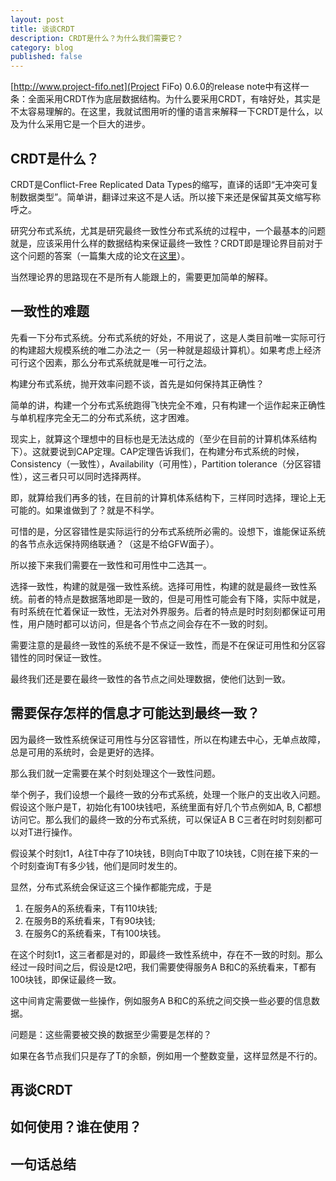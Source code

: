 ```yaml
---
layout: post
title: 谈谈CRDT
description: CRDT是什么？为什么我们需要它？
category: blog
published: false
---
```


[http://www.project-fifo.net](Project FiFo) 0.6.0的release note中有这样一条：全面采用CRDT作为底层数据结构。为什么要采用CRDT，有啥好处，其实是不太容易理解的。在这里，我就试图用听的懂的语言来解释一下CRDT是什么，以及为什么采用它是一个巨大的进步。

## CRDT是什么？

CRDT是Conflict-Free Replicated Data Types的缩写，直译的话即“无冲突可复制数据类型”。简单讲，翻译过来这不是人话。所以接下来还是保留其英文缩写称呼之。

研究分布式系统，尤其是研究最终一致性分布式系统的过程中，一个最基本的问题就是，应该采用什么样的数据结构来保证最终一致性？CRDT即是理论界目前对于这个问题的答案（一篇集大成的论文在[这里](http://hal.upmc.fr/docs/00/55/55/88/PDF/techreport.pdf)）。

当然理论界的思路现在不是所有人能跟上的，需要更加简单的解释。

## 一致性的难题

先看一下分布式系统。分布式系统的好处，不用说了，这是人类目前唯一实际可行的构建超大规模系统的唯二办法之一（另一种就是超级计算机）。如果考虑上经济可行这个因素，那么分布式系统就是唯一可行之法。

构建分布式系统，抛开效率问题不谈，首先是如何保持其正确性？

简单的讲，构建一个分布式系统跑得飞快完全不难，只有构建一个运作起来正确性与单机程序完全无二的分布式系统，这才困难。

现实上，就算这个理想中的目标也是无法达成的（至少在目前的计算机体系结构下）。这就要说到CAP定理。CAP定理告诉我们，在构建分布式系统的时候，Consistency（一致性），Availability（可用性），Partition tolerance（分区容错性），这三者只可以同时选择两样。

即，就算给我们再多的钱，在目前的计算机体系结构下，三样同时选择，理论上无可能的。如果谁做到了？就是不科学。

可惜的是，分区容错性是实际运行的分布式系统所必需的。设想下，谁能保证系统的各节点永远保持网络联通？（这是不给GFW面子）。

所以接下来我们需要在一致性和可用性中二选其一。

选择一致性，构建的就是强一致性系统。选择可用性，构建的就是最终一致性系统。前者的特点是数据落地即是一致的，但是可用性可能会有下降，实际中就是，有时系统在忙着保证一致性，无法对外界服务。后者的特点是时时刻刻都保证可用性，用户随时都可以访问，但是各个节点之间会存在不一致的时刻。

需要注意的是最终一致性的系统不是不保证一致性，而是不在保证可用性和分区容错性的同时保证一致性。

最终我们还是要在最终一致性的各节点之间处理数据，使他们达到一致。

## 需要保存怎样的信息才可能达到最终一致？

因为最终一致性系统保证可用性与分区容错性，所以在构建去中心，无单点故障，总是可用的系统时，会是更好的选择。

那么我们就一定需要在某个时刻处理这个一致性问题。

举个例子，我们设想一个最终一致的分布式系统，处理一个账户的支出收入问题。假设这个账户是T，初始化有100块钱吧，系统里面有好几个节点例如A, B, C都想访问它。那么我们的最终一致的分布式系统，可以保证A B C三者在时时刻刻都可以对T进行操作。

假设某个时刻t1，A往T中存了10块钱，B则向T中取了10块钱，C则在接下来的一个时刻查询T有多少钱，他们是同时发生的。

显然，分布式系统会保证这三个操作都能完成，于是

1. 在服务A的系统看来，T有110块钱;
2. 在服务B的系统看来，T有90块钱;
3. 在服务C的系统看来，T有100块钱。

在这个时刻t1，这三者都是对的，即最终一致性系统中，存在不一致的时刻。那么经过一段时间之后，假设是t2吧，我们需要使得服务A B和C的系统看来，T都有100块钱，即保证最终一致。

这中间肯定需要做一些操作，例如服务A B和C的系统之间交换一些必要的信息数据。

问题是：这些需要被交换的数据至少需要是怎样的？

如果在各节点我们只是存了T的余额，例如用一个整数变量，这样显然是不行的。

## 再谈CRDT

## 如何使用？谁在使用？

## 一句话总结

